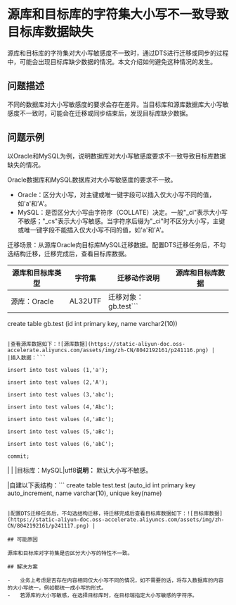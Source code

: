 # 源库和目标库的字符集大小写不一致导致目标库数据缺失

源库和目标库的字符集对大小写敏感度不一致时，通过DTS进行迁移或同步的过程中，可能会出现目标库缺少数据的情况。本文介绍如何避免这种情况的发生。

## 问题描述

不同的数据库对大小写敏感度的要求会存在差异。当目标库和源库数据库大小写敏感度不一致时，可能会在迁移或同步结束后，发现目标库缺少数据。

## 问题示例

以Oracle和MySQL为例，说明数据库对大小写敏感度要求不一致导致目标库数据缺失的情况。

Oracle数据库和MySQL数据库对大小写敏感度的要求不一致。

-   Oracle：区分大小写，对主键或唯一键字段可以插入仅大小写不同的值，如'a'和’A'。
-   MySQL：是否区分大小写由字符序（COLLATE）决定。一般"\_ci"表示大小写不敏感；"\_cs"表示大小写敏感。当字符序后缀为"\_ci"时不区分大小写，主键或唯一键字段不能插入仅大小写不同的值，如'a'和’A'。

迁移场景：从源库Oracle向目标库MySQL迁移数据。配置DTS迁移任务后，不勾选结构迁移，迁移完成后，查看目标库数据。

|源库和目标库类型|字符集|迁移动作说明|源库和目标库数据|
|--------|---|------|--------|
|源库：Oracle|AL32UTF|迁移对象：gb.test```
create table gb.test
(id int primary key, name varchar2(10))
```

|查看源库数据如下：![源库数据](https://static-aliyun-doc.oss-accelerate.aliyuncs.com/assets/img/zh-CN/8042192161/p241116.png) |
|插入数据：```

insert into test values (1,'a');

insert into test values (2,'A');

insert into test values (3,'abc');

insert into test values (4,'Abc');

insert into test values (4,'aBc');

insert into test values (5,'aBc');

insert into test values (6,'abC');

commit;
```

| |
|目标库：MySQL|utf8**说明：** 默认大小写不敏感。

|自建以下表结构：```
create table
test.test (auto_id int primary key auto_increment, name varchar(10), unique
key(name)
```

|配置DTS迁移任务后，不勾选结构迁移，待迁移完成后查看目标库数据如下：![目标库数据](https://static-aliyun-doc.oss-accelerate.aliyuncs.com/assets/img/zh-CN/8042192161/p241117.png) |

## 可能原因

源库和目标库对字符集是否区分大小写的特性不一致。

## 解决方案

-   业务上考虑是否存在内容相同仅大小写不同的情况，如不需要的话，将存入数据库的内容的大小写统一，例如都统一成小写的形式。
-   若源库的大小写敏感，在选择目标库时，在目标端指定大小写敏感的字符序。

